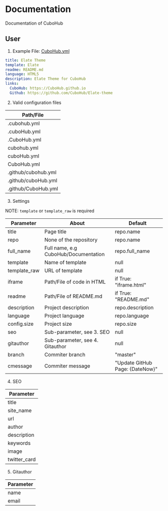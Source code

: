 # Documentation
Documentation of CuboHub

## User
1. Example File: [CuboHub.yml](https://github.com/CuboHub/Elate-theme/blob/master/cubohub.yml)
```yml
title: Elate Theme
template: Elate
readme: README.md
language: HTML5
description: Elate Theme for CuboHub
links:
  CuboHub: https://CuboHub.github.io
  Github: https://github.com/CuboHub/Elate-theme
```


2. Valid configuration files

Path/File |
--------- |
.cubohub.yml |
.cuboHub.yml |
.CuboHub.yml |
cubohub.yml |
cuboHub.yml |
CuboHub.yml |
.github/cubohub.yml |
.github/cuboHub.yml |
.github/CuboHub.yml |

3. Settings

NOTE: `template` or `template_raw` is required

Parameter | About | Default |
----------| ----- | ------- |
title | Page title | repo.name |
repo | None of the repository | repo.name |
full_name | Full name, e.g CuboHub/Documentation | repo.full_name |
template | Name of template | null |
template_raw | URL of template | null |
iframe | Path/File of code in HTML | if True: "iframe.html" |
readme | Path/File of README.md | if True: "README.md" |
description | Project description | repo.description |
language | Project language | repo.language |
config.size | Project size | repo.size |
seo | Sub-parameter, see 3. SEO | null |
gitauthor | Sub-parameter, see 4. Gitauthor | null |
branch | Commiter branch | "master" |
cmessage | Commiter message | "Update GitHub Page: {DateNow}" |

4. SEO

Parameter |
--------- |
title |
site_name |
url |
author |
description |
keywords |
image |
twitter_card |

5. Gitauthor

Parameter |
--------- |
name |
email |
